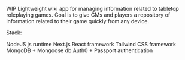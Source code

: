 WIP
Lightweight wiki app for managing information related to tabletop roleplaying games. Goal is to give GMs and players a repository of information related to their game quickly from any device. 

Stack:

NodeJS js runtime
Next.js React framework
Tailwind CSS framework
MongoDB + Mongoose db 
Auth0 + Passport authentication

